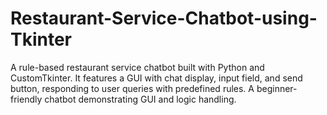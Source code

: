 # Restaurant-Service-Chatbot-using-Tkinter
A rule-based restaurant service chatbot built with Python and CustomTkinter. It features a GUI with chat display, input field, and send button, responding to user queries with predefined rules. A beginner-friendly chatbot demonstrating GUI and logic handling.
